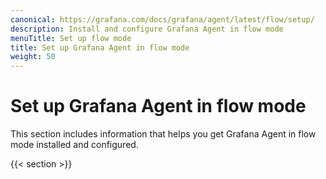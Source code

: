 ```yaml
---
canonical: https://grafana.com/docs/grafana/agent/latest/flow/setup/
description: Install and configure Grafana Agent in flow mode
menuTitle: Set up flow mode
title: Set up Grafana Agent in flow mode
weight: 50
---
```


# Set up Grafana Agent in flow mode

This section includes information that helps you get Grafana Agent in flow mode installed and configured.

{{< section >}}
